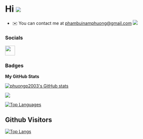 # Hi ![](https://user-images.githubusercontent.com/18350557/176309783-0785949b-9127-417c-8b55-ab5a4333674e.gif)

- ✉️ You can contact me at [phambuinamphuong@gmail.com](mailto:phambuinamphuong@gmail.com)
  <a href="https://www.github.com/phuongp2003" target="_blank" rel="noreferrer"><img src="https://img.shields.io/github/followers/phuongp2003?logo=github&style=for-the-badge&color=0891b2&labelColor=1c1917" /></a>

### Socials

<p align="left">
	<a href="https://www.github.com/phuongp2003" target="_blank" rel="noreferrer">
		<picture>
			<source media="(prefers-color-scheme: dark)" srcset="https://raw.githubusercontent.com/danielcranney/readme-generator/main/public/icons/socials/github-dark.svg" />
			<source media="(prefers-color-scheme: light)" srcset="https://raw.githubusercontent.com/danielcranney/readme-generator/main/public/icons/socials/github.svg" />
			<img src="https://raw.githubusercontent.com/danielcranney/readme-generator/main/public/icons/socials/github.svg" width="32" height="32" />
		</picture>
	</a>
</p>

### Badges

<b>My GitHub Stats</b>

<a href="http://www.github.com/phuongp2003"><img src="https://github-readme-stats.vercel.app/api?username=phuongp2003&show_icons=true&hide=issues,&count_private=true&title_color=0891b2&text_color=ffffff&icon_color=0891b2&bg_color=1c1917&hide_border=true&show_icons=true" alt="phuongp2003's GitHub stats" /></a>

<a href="http://www.github.com/phuongp2003"><img src="https://github-readme-streak-stats.herokuapp.com/?user=phuongp2003&stroke=ffffff&background=1c1917&ring=0891b2&fire=0891b2&currStreakNum=ffffff&currStreakLabel=0891b2&sideNums=ffffff&sideLabels=ffffff&dates=ffffff&hide_border=true" /></a>

<a href="https://github.com/phuongp2003" align="left"><img src="https://github-readme-stats.vercel.app/api/top-langs/?username=phuongp2003&langs_count=10&title_color=0891b2&text_color=ffffff&icon_color=0891b2&bg_color=1c1917&hide_border=true&locale=en&custom_title=Top%20%Languages" alt="Top Languages" /></a>

## Github Visitors

[![Top Langs](https://profile-counter.glitch.me/Phuongp2003/count.svg)](https://github.com/N0I0C0K)
